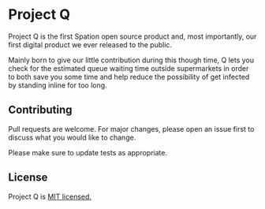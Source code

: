 # Project Q

Project Q is the first Spation open source product and, most importantly, our first digital product we ever released to the public. 

Mainly born to give our little contribution during this though time, Q lets you check for the estimated queue waiting time outside supermarkets in order to both save you some time and help reduce the possibility of get infected by standing inline for too long.

## Contributing
Pull requests are welcome. For major changes, please open an issue first to discuss what you would like to change.

Please make sure to update tests as appropriate.

## License
Project Q is [MIT licensed.](https://choosealicense.com/licenses/mit/)
